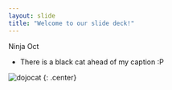 ```yaml
---
layout: slide
title: "Welcome to our slide deck!"
---
```


Ninja Oct
- There is a black cat ahead of my caption :P

![dojocat](https://octodex.github.com/images/dojocat.jpg)
{: .center}
